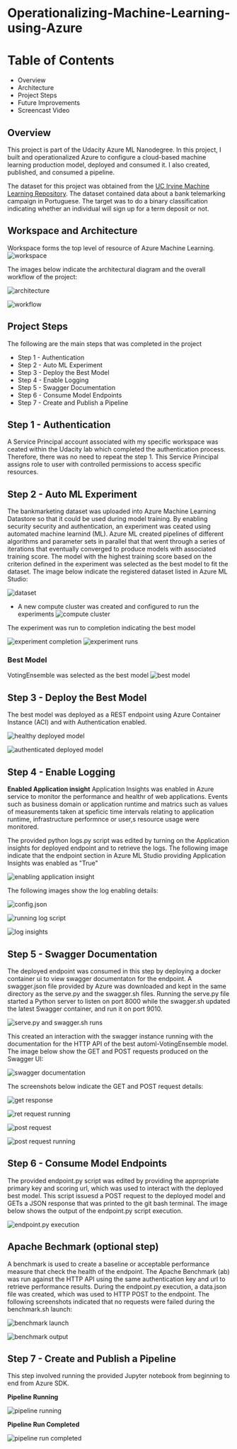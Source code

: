 # **Operationalizing-Machine-Learning-using-Azure**

# **Table of Contents**

* Overview
* Architecture
* Project Steps
* Future Improvements
* Screencast Video

## Overview

This project is part of the Udacity Azure ML Nanodegree. In this project, I built and operationalized Azure to configure a cloud-based machine learning production model, deployed and consumed it. I also created, published, and consumed a pipeline. 

The dataset for this project was obtained from the [UC Irvine Machine Learning Repository](https://archive.ics.uci.edu/ml/datasets/bank+marketing).
The dataset contained data about a bank telemarking campaign in Portuguese. The target was to do a binary classification indicating whether an individual will sign up for a term deposit or not.

## Workspace and Architecture 

Workspace forms the top level of resource of Azure Machine Learning.
![workspace](https://github.com/eaamankwah/Operationalizing-Machine-Learning-using-Azure/blob/main/screenshots/ws.png)

The images below indicate the architectural diagram and the overall workflow of the project:

![architecture](https://github.com/eaamankwah/Operationalizing-Machine-Learning-using-Azure/blob/main/screenshots/arch.png)

![workflow](https://github.com/eaamankwah/Operationalizing-Machine-Learning-using-Azure/blob/main/screenshots/wf.png)

## Project Steps

The following are the main steps that was completed in the project

* Step 1 - Authentication
* Step 2 - Auto ML Experiment
* Step 3 - Deploy the Best Model
* Step 4 - Enable Logging
* Step 5 - Swagger Documentation
* Step 6 - Consume Model Endpoints
* Step 7 - Create and Publish a Pipeline

## **Step 1 - Authentication**

A Service Principal account  associated  with my specific workspace was ceated within the Udacity lab which completed the authentication process.
Therefore, there was no need to repeat the step 1. This Service Principal assigns role to user with controlled permissions to access specific resources.

## **Step 2 - Auto ML Experiment**

The bankmarketing dataset was uploaded into Azure Machine Learning Datastore so that it could be used during model training. By enabling security security and authentication, an experiment was ceated using automated machine learnind (ML). Azure ML created pipelines of different algorithms and parameter sets in parallel that that went through a series of iterations that eventually converged to produce models with associated training score. The model with the highest training score based on the criterion defined in the experiment was selected as the best model to fit the dataset. The image below indicate the registered dataset listed in Azure ML Studio:

![dataset](https://github.com/eaamankwah/Operationalizing-Machine-Learning-using-Azure/blob/main/screenshots/ss1.png)

* A new compute cluster was created and configured to run the experiments
![compute cluster](https://github.com/eaamankwah/Operationalizing-Machine-Learning-using-Azure/blob/main/screenshots/ss2.png)

The experiment was run to completion indicating the best model

![experiment completion](https://github.com/eaamankwah/Operationalizing-Machine-Learning-using-Azure/blob/main/screenshots/ss3.png)
![experiment runs](https://github.com/eaamankwah/Operationalizing-Machine-Learning-using-Azure/blob/main/screenshots/ss4.png)
### **Best Model**

VotingEnsemble was selected as the best model
![best model](https://github.com/eaamankwah/Operationalizing-Machine-Learning-using-Azure/blob/main/screenshots/ss5.png)

## **Step 3 - Deploy the Best Model**

The best model was deployed as a REST endpoint using Azure Container Instance (ACI) and with Authentication enabled. 

![healthy deployed model](https://github.com/eaamankwah/Operationalizing-Machine-Learning-using-Azure/blob/main/screenshots/ss6.png)

![authenticated deployed model](https://github.com/eaamankwah/Operationalizing-Machine-Learning-using-Azure/blob/main/screenshots/ss7.png)

## **Step 4 - Enable Logging**

**Enabled Application insight**
Application Insights was enabled in Azure service to monitor the performance and healthr of web applications. Events such as business domain or application
runtime and matrics such as values of measurements taken at speficic time intervals relating to application runtime, infrastructure performnce or user,s resource usage  were monitored.

The provided python logs.py script was edited by turning on the Application insights for deployed endpoint and to retrieve the logs. The following image indicate that the endpoint section in Azure ML Studio providing Application Insights was enabled as "True"

![enabling application insight](https://github.com/eaamankwah/Operationalizing-Machine-Learning-using-Azure/blob/main/screenshots/ss8.png)

The following images show the log enabling details:

![config.json](https://github.com/eaamankwah/Operationalizing-Machine-Learning-using-Azure/blob/main/screenshots/ss9.png)

![running log script](https://github.com/eaamankwah/Operationalizing-Machine-Learning-using-Azure/blob/main/screenshots/ss10.png)

![log insights](https://github.com/eaamankwah/Operationalizing-Machine-Learning-using-Azure/blob/main/screenshots/ss11.png)

## **Step 5 - Swagger Documentation**

The deployed endpoint was consumed in this step by deploying a docker container ui to view swagger documentaton for the endpoint. A swagger.json
file provided by Azure was downloaded and kept in the same directory as the serve.py and the swagger.sh files. Running the serve.py file started a Python server
to listen on port 8000 while the swagger.sh updated the latest Swagger container, and run it on port 9010.

![serve.py and swagger.sh runs](https://github.com/eaamankwah/Operationalizing-Machine-Learning-using-Azure/blob/main/screenshots/ss12.png)

This created an interaction with the swagger instance running with the documentation for the HTTP API of the best automl-VotingEnsemble model.
The image below show the GET and POST requests produced on the Swagger UI:

![swagger documentation](https://github.com/eaamankwah/Operationalizing-Machine-Learning-using-Azure/blob/main/screenshots/ss13.png)

The screenshots below indicate the GET and POST request details:

![get response](https://github.com/eaamankwah/Operationalizing-Machine-Learning-using-Azure/blob/main/screenshots/ss14.png)

![ret request running](https://github.com/eaamankwah/Operationalizing-Machine-Learning-using-Azure/blob/main/screenshots/ss15.png)

![post request](https://github.com/eaamankwah/Operationalizing-Machine-Learning-using-Azure/blob/main/screenshots/ss16.png)

![post request running](https://github.com/eaamankwah/Operationalizing-Machine-Learning-using-Azure/blob/main/screenshots/ss17.png)

## **Step 6 - Consume Model Endpoints**

The provided endpoint.py script was edited by providing the appropriate primary key and scoring url, which was used to interact with the deployed best model. 
This script issuesd a POST request to the deployed model and GETs a JSON response that was printed to the git bash terminal. The image below shows the output of the endpoint.py script execution.

![endpoint.py execution](https://github.com/eaamankwah/Operationalizing-Machine-Learning-using-Azure/blob/main/screenshots/ss18.png)

## **Apache Bechmark (optional step)**

A benchmark is used to create a baseline or acceptable performance measure that check the health of the endpoint. The Apache Benchmark (ab) was run against the HTTP API using the same  authentication key and url to retrieve performance results.  During the endpoint.py execution, a  data.json file was created, which was used to  HTTP POST to the endpoint. The following screenshots indicated that no requests were failed during the benchmark.sh launch:

![benchmark launch](https://github.com/eaamankwah/Operationalizing-Machine-Learning-using-Azure/blob/main/screenshots/ss19.png)

![benchmark output](https://github.com/eaamankwah/Operationalizing-Machine-Learning-using-Azure/blob/main/screenshots/ss20.png)

## **Step 7 - Create and Publish a Pipeline**

This step involved running the provided Jupyter notebook from beginning to end from Azure SDK. 

**Pipeline Running**

![pipeline running](https://github.com/eaamankwah/Operationalizing-Machine-Learning-using-Azure/blob/main/screenshots/ss21.png)

**Pipeline Run Completed**

![pipeline run completed](https://github.com/eaamankwah/Operationalizing-Machine-Learning-using-Azure/blob/main/screenshots/ss22.png)




